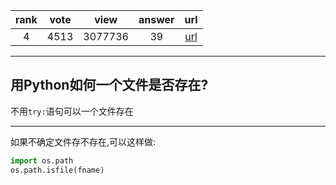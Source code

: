 
| rank | vote | view | answer | url |
|:-:|:-:|:-:|:-:|:-:|
|4|4513|3077736|39| [url](http://stackoverflow.com/questions/82831/how-do-i-check-whether-a-file-exists-in-python) |
***

## 用Python如何一个文件是否存在?

不用`try:`语句可以一个文件存在

***

如果不确定文件存不存在,可以这样做:

```python
import os.path
os.path.isfile(fname)
```

